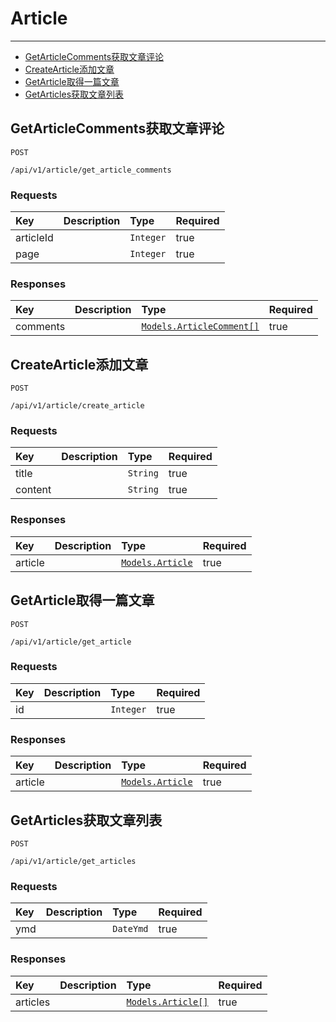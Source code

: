 # Article

---

  - [GetArticleComments获取文章评论](#GetArticleComments)
  - [CreateArticle添加文章](#CreateArticle)
  - [GetArticle取得一篇文章](#GetArticle)
  - [GetArticles获取文章列表](#GetArticles)

<a name="GetArticleComments"></a>
## GetArticleComments获取文章评论

`POST`

`/api/v1/article/get_article_comments`

### Requests
|Key|Description|Type|Required|
|:-|:-|:-|:-|
|articleId | |`Integer`|true|
|page | |`Integer`|true|

### Responses
|Key|Description|Type|Required|
|:-|:-|:-|:-|
|comments | |[`Models.ArticleComment[]`](/docs/{{version}}/generated/models#ArticleComment)|true|

<a name="CreateArticle"></a>
## CreateArticle添加文章

`POST`

`/api/v1/article/create_article`

### Requests
|Key|Description|Type|Required|
|:-|:-|:-|:-|
|title | |`String`|true|
|content | |`String`|true|

### Responses
|Key|Description|Type|Required|
|:-|:-|:-|:-|
|article | |[`Models.Article`](/docs/{{version}}/generated/models#Article)|true|

<a name="GetArticle"></a>
## GetArticle取得一篇文章

`POST`

`/api/v1/article/get_article`

### Requests
|Key|Description|Type|Required|
|:-|:-|:-|:-|
|id | |`Integer`|true|

### Responses
|Key|Description|Type|Required|
|:-|:-|:-|:-|
|article | |[`Models.Article`](/docs/{{version}}/generated/models#Article)|true|

<a name="GetArticles"></a>
## GetArticles获取文章列表

`POST`

`/api/v1/article/get_articles`

### Requests
|Key|Description|Type|Required|
|:-|:-|:-|:-|
|ymd | |`DateYmd`|true|

### Responses
|Key|Description|Type|Required|
|:-|:-|:-|:-|
|articles | |[`Models.Article[]`](/docs/{{version}}/generated/models#Article)|true|

